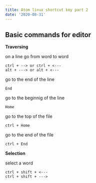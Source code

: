 ```yaml
---
title: Atom linux shortcut key part 2
date: '2020-08-31'
---
```


## Basic commands for editor

**Traversing**

on a line go from word to word

```
ctrl + --> or ctrl + <---
alt + ---> or alt + <---

```

go to the end of the line

```
End
```

go to the beginnig of the line

```
Home
```

go to the top of the file

```
ctrl + Home
```

go to the end of the file

```
ctrl + End
```

**Selection**

select a word

```
ctrl + shift + <---
ctrl + shift + --->
```

